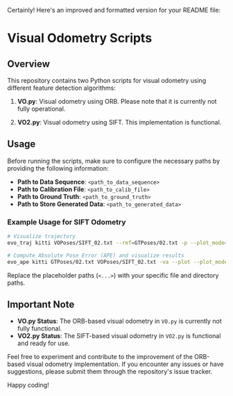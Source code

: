 Certainly! Here's an improved and formatted version for your README file:

# Visual Odometry Scripts

## Overview

This repository contains two Python scripts for visual odometry using different feature detection algorithms:

1. **VO.py**: Visual odometry using ORB. Please note that it is currently not fully operational.

2. **VO2.py**: Visual odometry using SIFT. This implementation is functional.

## Usage

Before running the scripts, make sure to configure the necessary paths by providing the following information:

- **Path to Data Sequence**: `<path_to_data_sequence>`
- **Path to Calibration File**: `<path_to_calib_file>`
- **Path to Ground Truth**: `<path_to_ground_truth>`
- **Path to Store Generated Data**: `<path_to_generated_data>`

### Example Usage for SIFT Odometry

```bash
# Visualize trajectory
evo_traj kitti VOPoses/SIFT_02.txt --ref=GTPoses/02.txt -p --plot_mode=xz

# Compute Absolute Pose Error (APE) and visualize results
evo_ape kitti GTPoses/02.txt VOPoses/SIFT_02.txt -va --plot --plot_mode xz --save_results results/SIFT02.zip
```

Replace the placeholder paths (`<...>`) with your specific file and directory paths.

## Important Note

- **VO.py Status**: The ORB-based visual odometry in `VO.py` is currently not fully functional.
- **VO2.py Status**: The SIFT-based visual odometry in `VO2.py` is functional and ready for use.

Feel free to experiment and contribute to the improvement of the ORB-based visual odometry implementation. If you encounter any issues or have suggestions, please submit them through the repository's issue tracker.

Happy coding!
